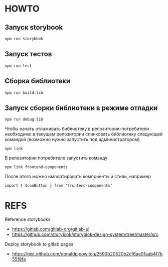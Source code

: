 # HOWTO

## Запуск storybook

```
npm run storybbok
```

## Запуск тестов

```
npm run test
```

## Сборка библиотеки

```
npm run build:lib
```

## Запуск сборки библиотеки в режиме отладки

```
npm run debug:lib
```


Чтобы начать отлаживать библиотеку в репозитории-потребители необходимо в текущем репозитории слинковать библиотеку
следующей командой (возможно нужно запустить под администратором)

```
npm link
```

В репозитории потребителе запустить команду

```
npm link frontend-components
```

После этого можно импортировать компоненты и стили, например 

```
import { IconButton } from 'frontend-components'
```




# REFS

Reference storybooks 
* https://gitlab.com/gitlab-org/gitlab-ui
* https://github.com/storyblok/storyblok-design-system/tree/master/src


Deploy storybook to gitlab pages
* https://gist.github.com/donaldpipowitch/2590b20520b2cf6ae01aab4f7b55f8fa